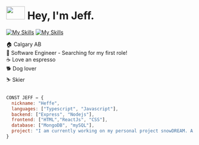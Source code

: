 # <img src="https://media.giphy.com/media/d8tkB4uvd7v2o95bfK/giphy.gif" width="50" height="35"> Hey, I'm Jeff.
[![My Skills](https://skillicons.dev/icons?i=css,js,typescript,mui)](https://skillicons.dev)
[![My Skills](https://skillicons.dev/icons?i=nodejs,express,mongodb,mysql)](https://skillicons.dev)

🏠 	Calgary AB </br>
💾 	Software Engineer - Searching for my first role! </br>
☕️ 	Love an espresso </br>
🐕 	Dog lover </br>
⛷ 	Skier </br>

```js

CONST JEFF = {
  nickname: "Heffe",
  languages: ["Typescript", "Javascript"],
  backend: ["Express", "Nodejs"],
  frontend: ["HTML","ReactJs", "CSS"],
  database: ["MongoDB", "mySQL"],
  project: "I am currently working on my personal project snowDREAM. A one stop shop for all things backcountry skiing."
}
```
